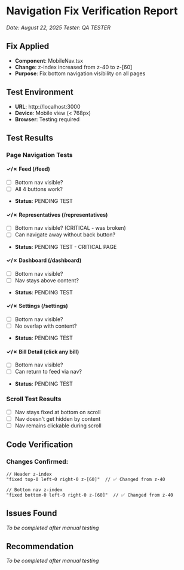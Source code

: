 # Navigation Fix Verification Report
*Date: August 22, 2025*
*Tester: QA TESTER*

## Fix Applied
- **Component**: MobileNav.tsx
- **Change**: z-index increased from z-40 to z-[60]
- **Purpose**: Fix bottom navigation visibility on all pages

## Test Environment
- **URL**: http://localhost:3000
- **Device**: Mobile view (< 768px)
- **Browser**: Testing required

## Test Results

### Page Navigation Tests

#### ✓/✗ Feed (/feed)
- [ ] Bottom nav visible?
- [ ] All 4 buttons work?
- **Status**: PENDING TEST

#### ✓/✗ Representatives (/representatives) 
- [ ] Bottom nav visible? (CRITICAL - was broken)
- [ ] Can navigate away without back button?
- **Status**: PENDING TEST - CRITICAL PAGE

#### ✓/✗ Dashboard (/dashboard)
- [ ] Bottom nav visible?
- [ ] Nav stays above content?
- **Status**: PENDING TEST

#### ✓/✗ Settings (/settings)
- [ ] Bottom nav visible?
- [ ] No overlap with content?
- **Status**: PENDING TEST

#### ✓/✗ Bill Detail (click any bill)
- [ ] Bottom nav visible?
- [ ] Can return to feed via nav?
- **Status**: PENDING TEST

### Scroll Test Results
- [ ] Nav stays fixed at bottom on scroll
- [ ] Nav doesn't get hidden by content
- [ ] Nav remains clickable during scroll

## Code Verification

### Changes Confirmed:
```tsx
// Header z-index
"fixed top-0 left-0 right-0 z-[60]"  // ✅ Changed from z-40

// Bottom nav z-index  
"fixed bottom-0 left-0 right-0 z-[60]"  // ✅ Changed from z-40
```

## Issues Found
*To be completed after manual testing*

## Recommendation
*To be completed after manual testing*